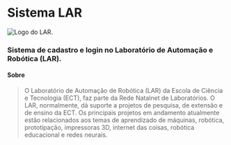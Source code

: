 # Sistema LAR

![Logo do LAR](http://www.natalnet.br/lar/wp-content/uploads/2016/09/Logo-lar.png).

### Sistema de cadastro e login no Laboratório de Automação e Robótica (LAR).

#### Sobre

> O Laboratório de Automação de Robótica (LAR) da Escola de Ciência e Tecnologia (ECT), faz parte da Rede Natalnet de Laboratórios. O LAR, normalmente, dá suporte a projetos de pesquisa, de extensão e de ensino da ECT. Os principais projetos em andamento atualmente estão relacionados aos temas de aprendizado de máquinas, robótica, prototipação, impressoras 3D, internet das coisas, robótica educacional e redes neurais.
